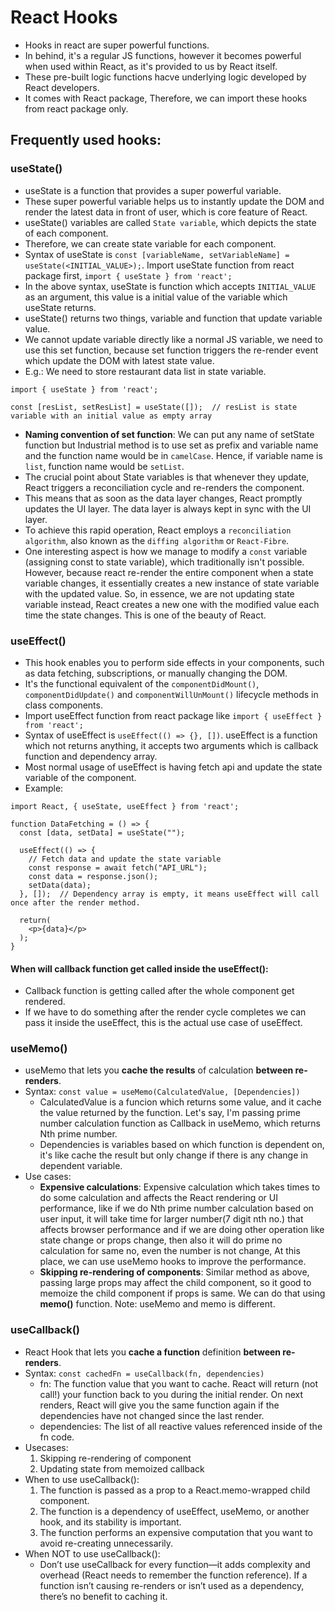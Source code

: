 # React Hooks
- Hooks in react are super powerful functions.
- In behind, it's a regular JS functions, however it becomes powerful when used within React, as it's provided to us by React itself.
- These pre-built logic functions hacve underlying logic developed by React developers.
- It comes with React package, Therefore, we can import these hooks from react package only.

## Frequently used hooks:
### useState()
- useState is a function that provides a super powerful variable.
- These super powerful variable helps us to instantly update the DOM and render the latest data in front of user, which is core feature of React.
- useState() variables are called `State variable`, which depicts the state of each component.
- Therefore, we can create state variable for each component.
- Syntax of useState is `const [variableName, setVariableName] = useState(<INITIAL_VALUE>);`. Import useState function from react package first, `import { useState } from 'react';`
- In the above syntax, useState is function which accepts `INITIAL_VALUE` as an argument, this value is a initial value of the variable which useState returns.
- useState() returns two things, variable and function that update variable value.
- We cannot update variable directly like a normal JS variable, we need to use this set function, because set function triggers the re-render event which update the DOM with latest state value.
- E.g.: We need to store restaurant data list in state variable.
```
import { useState } from 'react';

const [resList, setResList] = useState([]);  // resList is state variable with an initial value as empty array
```
- **Naming convention of set function**: We can put any name of setState function but Industrial method is to use set as prefix and variable name and the function name would be in `camelCase`. Hence, if variable name is `list`, function name would be `setList`.
-  The crucial point about State variables is that whenever they update, React triggers a reconciliation cycle and re-renders the component.
-  This means that as soon as the data layer changes, React promptly updates the UI layer. The data layer is always kept in sync with the UI layer.
-  To achieve this rapid operation, React employs a `reconciliation algorithm`, also known as the `diffing algorithm` or `React-Fibre`.
-  One interesting aspect is how we manage to modify a `const` variable (assigning const to state variable), which traditionally isn't possible. However, because react re-render the entire component when a state variable changes, it essentially creates a new instance of state variable with the updated value. So, in essence, we are not updating state variable instead, React creates a new one with the modified value each time the state changes. This is one of the beauty of React.


### useEffect()
- This hook enables you to perform side effects in your components, such as data fetching, subscriptions, or manually changing the DOM.
- It's the functional equivalent of the `componentDidMount()`, `componentDidUpdate()` and `componentWillUnMount()` lifecycle methods in class components.
- Import useEffect function from react package like `import { useEffect } from 'react';`
- Syntax of useEffect is `useEffect(() => {}, [])`. useEffect is a function which not returns anything, it accepts two arguments which is callback function and dependency array.
- Most normal usage of useEffect is having fetch api and update the state variable of the component.
- Example:
```
import React, { useState, useEffect } from 'react';

function DataFetching = () => {
  const [data, setData] = useState("");

  useEffect(() => {
    // Fetch data and update the state variable
    const response = await fetch("API_URL");
    const data = response.json();
    setData(data);
  }, []);  // Dependency array is empty, it means useEffect will call once after the render method.

  return(
    <p>{data}</p>
  );
}
```

#### When will callback function get called inside the useEffect():
- Callback function is getting called after the whole component get rendered.
- If we have to do something after the render cycle completes we can pass it inside the useEffect, this is the actual use case of useEffect.

### useMemo()
- useMemo that lets you **cache the results** of calculation **between re-renders**.
- Syntax: `const value = useMemo(CalculatedValue, [Dependencies])`
  - CalculatedValue is a funcion which returns some value, and it cache the value returned by the function. Let's say, I'm passing prime number calculation function as Callback in useMemo, which returns Nth prime number.
  - Dependencies is variables based on which function is dependent on, it's like cache the result but only change if there is any change in dependent variable.
- Use cases:
  - **Expensive calculations**: Expensive calculation which takes times to do some calculation and affects the React rendering or UI performance, like if we do Nth prime number calculation based on user input, it will take time for larger number(7 digit nth no.) that affects browser performance and if we are doing other operation like state change or props change, then also it will do prime no calculation for same no, even the number is not change, At this place, we can use useMemo hooks to improve the performance.
  - **Skipping re-rendering of components**: Similar method as above, passing large props may affect the child component, so it good to memoize the child component if props is same. We can do that using **memo()** function. Note: useMemo and memo is different.
 

### useCallback()
- React Hook that lets you **cache a function** definition **between re-renders**.
- Syntax: `const cachedFn = useCallback(fn, dependencies)`
  - fn: The function value that you want to cache. React will return (not call!) your function back to you during the initial render. On next renders, React will give you the same function again if the dependencies have not changed since the last render.
  - dependencies: The list of all reactive values referenced inside of the fn code.
- Usecases:
  1. Skipping re-rendering of component
  2. Updating state from memoized callback
- When to use useCallback():
  1. The function is passed as a prop to a React.memo-wrapped child component.
  2. The function is a dependency of useEffect, useMemo, or another hook, and its stability is important.
  3. The function performs an expensive computation that you want to avoid re-creating unnecessarily.
- When NOT to use useCallback():
  - Don’t use useCallback for every function—it adds complexity and overhead (React needs to remember the function reference). If a function isn’t causing re-renders or isn’t used as a dependency, there’s no benefit to caching it.
